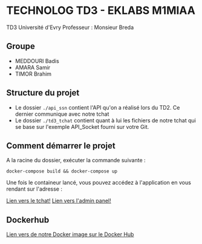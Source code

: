 # TECHNOLOG TD3 - EKLABS M1MIAA

TD3
Université d'Evry
Professeur : Monsieur Breda

## Groupe

* MEDDOURI Badis
* AMARA Samir
* TIMOR Brahim

## Structure du projet

* Le dossier `./api_ssn` contient l'API qu'on a réalisé lors du TD2. Ce dernier communique avec notre tchat
* Le dossier `./td3_tchat` contient quant à lui les fichiers de notre tchat qui se base sur l'exemple API_Socket fourni sur votre Git.

## Comment démarrer le projet

A la racine du dossier, exécuter la commande suivante :

`docker-compose build && docker-compose up`

Une fois le containeur lancé, vous pouvez accédez à l'application en vous rendant sur l'adresse :

[Lien vers le tchat!](http://localhost:3010)
[Lien vers l'admin panel!](http://localhost:3010/admin)

## Dockerhub
[Lien vers de notre Docker image sur le Docker Hub](https://hub.docker.com/repository/docker/meddouribadis/eklabsm1miaa2019td3_tchat)
